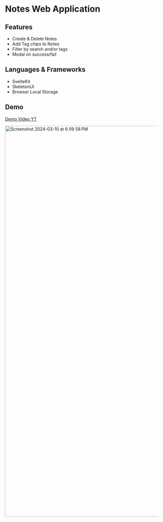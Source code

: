 # Notes Web Application

## Features
- Create & Delete Notes
- Add Tag chips to Notes
- Filter by search and/or tags
- Modal on success/fail

## Languages & Frameworks
- SvelteKit
- SkeletonUI
- Browser Local Storage

## Demo

<a target="_blank" href="https://youtu.be/SJn28kl_eDE?si=vZjPgaXnR76tk1Tp">Demo Video YT</a>

<img width="1281" alt="Screenshot 2024-03-10 at 6 09 58 PM" src="https://github.com/colbysprague/NotesApplicationSvelte/assets/116236720/d3de703d-ba92-4261-86e6-87d668b5cf96">
